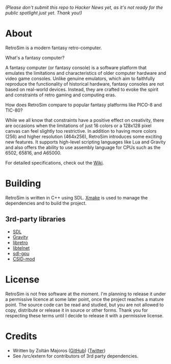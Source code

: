 _(Please don't submit this repo to Hacker News yet, as it's not ready for the public spotlight just yet. Thank you!)_

# About

RetroSim is a modern fantasy retro-computer. 

What's a fantasy computer?

A fantasy computer (or fantasy console) is a software platform that emulates the limitations and characteristics of older computer hardware and video game consoles. Unlike genuine emulators, which aim to faithfully reproduce the functionality of historical hardware, fantasy consoles are not based on real-world devices. Instead, they are crafted to evoke the spirit and constraints of retro gaming and computing eras.

How does RetroSim compare to popular fantasy platforms like PICO-8 and TIC-80?

While we all know that constraints have a positive effect on creativity, there are occasions when the limitations of just 16 colors or a 128x128 pixel canvas can feel slightly too restrictive. In addition to having more colors (256) and higher resolution (464x256), RetroSim introduces some exciting new features. It supports high-level scripting languages like Lua and Gravity and also offers the ability to use assembly language for CPUs such as the 6502, 65816, and A65000.

For detailed specifications, check out the [Wiki](https://github.com/arcanelab/RetroSim/wiki).

# Building

RetroSim is written in C++ using SDL. [Xmake](https://xmake.io/) is used to manage the dependencies and to build the project.

## 3rd-party libraries
* [SDL](http://www.libsdl.org/)
* [Gravity](https://marcobambini.github.io/gravity/)
* [libretro](https://www.libretro.com/)
* [libtelnet](http://github.com/seanmiddleditch/libtelnet)
* [sdl-gpu](https://github.com/grimfang4/sdl-gpu)
* [CSID-mod](https://github.com/possan/csid-mod)

# License

RetroSim is not free software at the moment. I'm planning to release it under a permissive licence at some later point, once the project reaches a mature point. The source code can be read and studied, but you are not allowed to copy, distribute or release it in source or other forms. Thank you for respecting these terms until I decide to release it with a permissive license.

# Credits

* Written by Zoltán Majoros ([GitHub](https://github.com/arcanelab)) ([Twitter](https://twitter.com/arcanelab))
* See /src/extern for contributors of 3rd party dependencies.

